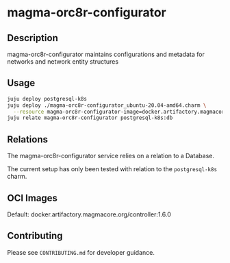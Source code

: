 # magma-orc8r-configurator

## Description
magma-orc8r-configurator maintains configurations and metadata for networks and network entity
structures

## Usage

```bash
juju deploy postgresql-k8s
juju deploy ./magma-orc8r-configurator_ubuntu-20.04-amd64.charm \
  --resource magma-orc8r-configurator-image=docker.artifactory.magmacore.org/controller:1.6.0
juju relate magma-orc8r-configurator postgresql-k8s:db
```

## Relations

The magma-orc8r-configurator service relies on a relation to a Database. 

The current setup has only been tested with relation to the `postgresql-k8s` charm.

## OCI Images

Default: docker.artifactory.magmacore.org/controller:1.6.0

## Contributing

Please see `CONTRIBUTING.md` for developer guidance.
